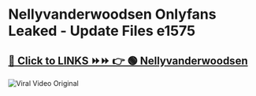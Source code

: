 
 # Nellyvanderwoodsen Onlyfans Leaked - Update Files e1575

## <h2><a href="https://clipsfans.com/Nellyvanderwoodsen&ref=git">🔗 Click to LINKS ⏩⏩ 👉 🟢 Nellyvanderwoodsen </a></h2>

<a href="https://clipsfans.com/Nellyvanderwoodsen&ref=git" rel="nofollow" data-target="animated-image.originalLink"><img src="https://i.ibb.co.com/xMMVF88/686577567.gif" alt="Viral Video Original" style="max-width: 100%; display: inline-block;" data-target="animated-image.originalImage"></a>

